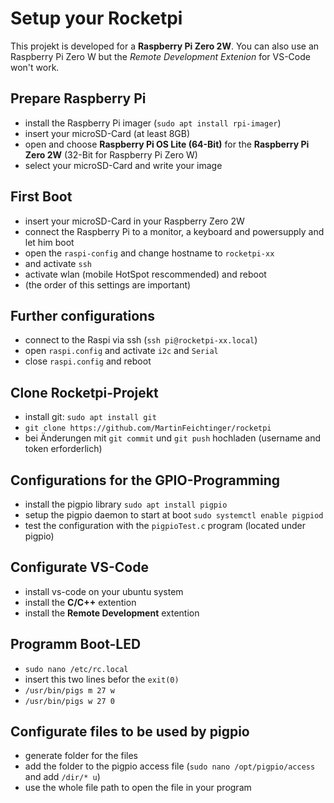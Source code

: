 # Setup your Rocketpi
This projekt is developed for a **Raspberry Pi Zero 2W**. You can also use an Raspberry Pi Zero W but the *Remote Development Extenion* for VS-Code won't work.

## Prepare Raspberry Pi
- install the Raspberry Pi imager (`sudo apt install rpi-imager`)
- insert your microSD-Card (at least 8GB)
- open and choose **Raspberry Pi OS Lite (64-Bit)** for the **Raspberry Pi Zero 2W** (32-Bit  for Raspberry Pi Zero W)
- select your microSD-Card and write your image

## First Boot
- insert your microSD-Card in your Raspberry Zero 2W
- connect the Raspberry Pi to a monitor, a keyboard and powersupply and let him boot
- open the `raspi-config` and change hostname to `rocketpi-xx`  
- and activate `ssh`
- activate wlan (mobile HotSpot rescommended) and reboot
- (the order of this settings are important)

## Further configurations
- connect to the Raspi via ssh (`ssh pi@rocketpi-xx.local`) 
- open `raspi.config` and activate `i2c` and `Serial`
- close `raspi.config` and reboot

## Clone Rocketpi-Projekt
- install git: `sudo apt install git`
- `git clone https://github.com/MartinFeichtinger/rocketpi`
- bei Änderungen mit `git commit` und `git push` hochladen (username and token erforderlich)

## Configurations for the GPIO-Programming
- install the pigpio library `sudo apt install pigpio`
- setup the pigpio daemon to start at boot `sudo systemctl enable pigpiod`
- test the configuration with the `pigpioTest.c` program (located under pigpio) 

## Configurate VS-Code
- install vs-code on your ubuntu system
- install the **C/C++** extention
- install the **Remote Development** extention

## Programm Boot-LED
- `sudo nano /etc/rc.local`
- insert this two lines befor the `exit(0)`
- `/usr/bin/pigs m 27 w`
- `/usr/bin/pigs w 27 0`

## Configurate files to be used by pigpio
- generate folder for the files
- add the folder to the pigpio access file (`sudo nano /opt/pigpio/access` and add `/dir/* u`)
- use the whole file path to open the file in your program
